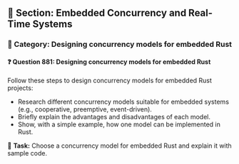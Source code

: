 ## 📘 Section: Embedded Concurrency and Real-Time Systems  
### 🔹 Category: Designing concurrency models for embedded Rust  
#### ❓ Question 881: Designing concurrency models for embedded Rust

Follow these steps to design concurrency models for embedded Rust projects:

- Research different concurrency models suitable for embedded systems (e.g., cooperative, preemptive, event-driven).
- Briefly explain the advantages and disadvantages of each model.
- Show, with a simple example, how one model can be implemented in Rust.

🔧 **Task:** Choose a concurrency model for embedded Rust and explain it with sample code.
